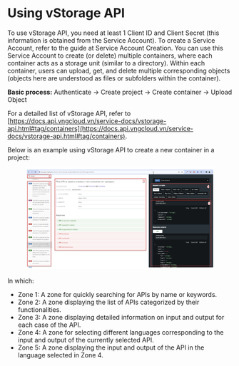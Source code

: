 # Using vStorage API

To use vStorage API, you need at least 1 Client ID and Client Secret (this information is obtained from the Service Account). To create a Service Account, refer to the guide at Service Account Creation. You can use this Service Account to create (or delete) multiple containers, where each container acts as a storage unit (similar to a directory). Within each container, users can upload, get, and delete multiple corresponding objects (objects here are understood as files or subfolders within the container).

**Basic process:** Authenticate -> Create project -> Create container -> Upload Object

For a detailed list of vStorage API, refer to [https://docs.api.vngcloud.vn/service-docs/vstorage-api.html#tag/containers](https://docs.api.vngcloud.vn/service-docs/vstorage-api.html#tag/containers).

Below is an example using vStorage API to create a new container in a project:

<figure><img src="../../../../../.gitbook/assets/image (28) (1) (1) (1) (1) (1).png" alt=""><figcaption></figcaption></figure>

In which:

* Zone 1: A zone for quickly searching for APIs by name or keywords.
* Zone 2: A zone displaying the list of APIs categorized by their functionalities.
* Zone 3: A zone displaying detailed information on input and output for each case of the API.
* Zone 4: A zone for selecting different languages corresponding to the input and output of the currently selected API.
* Zone 5: A zone displaying the input and output of the API in the language selected in Zone 4.
